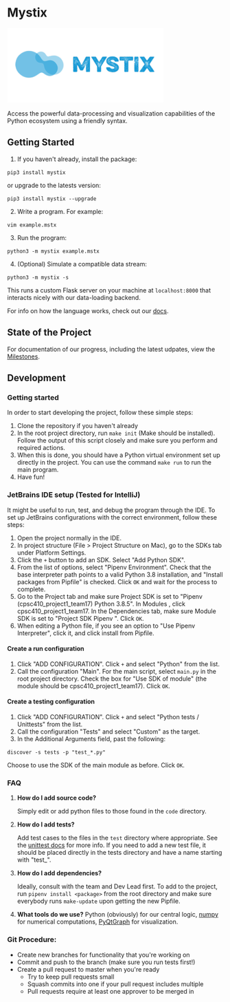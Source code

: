 # Mystix
![logo_text](mystix_logo_text.png)

Access the powerful data-processing and visualization capabilities of the Python 
ecosystem using a friendly syntax.

## Getting Started
1. If you haven't already, install the package:
```
pip3 install mystix
```
or upgrade to the latests version:
```
pip3 install mystix --upgrade
```
2. Write a program. For example:
```
vim example.mstx
```
3. Run the program:
```
python3 -m mystix example.mstx
```
4. (Optional) Simulate a compatible data stream:
```
python3 -m mystix -s
```
This runs a custom Flask server on your machine at `localhost:8000` that interacts nicely with our data-loading backend.

For info on how the language works, check out our [docs](documentation.md).

## State of the Project
For documentation of our progress, including the latest udpates, view the [Milestones](MILESTONES.md).

## Development
### Getting started
In order to start developing the project, follow these simple steps:
1. Clone the repository if you haven't already
2. In the root project directory, run `make init` (Make should be installed). Follow
the output of this script closely and make sure you perform and required actions.
3. When this is done, you should have a Python virtual environment set up directly
 in the project. You can use the command `make run` to run the main program.
4. Have fun!
### JetBrains IDE setup (Tested for IntelliJ)
It might be useful to run, test, and debug the program through the IDE.
To set up JetBrains configurations with the correct environment, follow these
steps:
1. Open the project normally in the IDE.
2. In project structure (File > Project Structure on Mac), go to
the SDKs tab under Platform Settings.
3. Click the `+` button to add an SDK. Select "Add Python SDK".
4. From the list of options, select "Pipenv Environment". Check that the base 
interpreter path points to a valid Python 3.8 installation, and "Install packages
from Pipfile" is checked. Click `OK` and wait for the process to complete.
5. Go to the Project tab and make sure Project SDK is set to "Pipenv
 (cpsc410_project1_team17) Python 3.8.5". In Modules , click cpsc410_project1_team17.
 In the Dependencies tab, make sure Module SDK is set to "Project SDK Pipenv
 ". Click `OK`.
6. When editing a Python file, if you see an option to "Use Pipenv Interpreter", click
it, and click install from Pipfile.
#### Create a run configuration
1. Click "ADD CONFIGURATION". Click `+` and select "Python" from the list.
2. Call the configuration "Main". For the main script, select `main.py` in the
 root project directory. Check the box for "Use SDK of module" (the module should be
 cpsc410_project1_team17). Click `OK`.
#### Create a testing configuration
1. Click "ADD CONFIGURATION". Click `+` and select "Python tests / Unittests" from the
 list.
2. Call the configuration "Tests" and select "Custom" as the target.
3. In the Additional Arguments field, past the following:
```
discover -s tests -p "test_*.py"
```
Choose to use the SDK of the main module as before. Click `OK`.
### FAQ
1. **How do I add source code?**

    Simply edit or add python files to those found in the `code` directory.

2. **How do I add tests?**

    Add test cases to the files in the `test` directory where appropriate.
See the [unittest docs](https://docs.python.org/3/library/unittest.html)
for more info. If you need to add a new test file, it should be placed directly
in the tests directory and have a name starting with "test_".

3. **How do I add dependencies?**

    Ideally, consult with the team and Dev Lead first. To add to the project,
run `pipenv install <package>` from the root directory and make sure everybody
runs `make-update` upon getting the new Pipfile.

4. **What tools do we use?**
Python (obviously) for our central logic, [numpy](https://numpy.org/doc/stable/user/quickstart.html) for numerical computations, [PyQtGraph](https://pyqtgraph.readthedocs.io/en/latest/introduction.html#examples) for visualization.

### Git Procedure:
- Create new branches for functionality that you're working on
- Commit and push to the branch (make sure you run tests first!)
- Create a pull request to master when you're ready
  - Try to keep pull requests small
  - Squash commits into one if your pull request includes multiple
  - Pull requests require at least one approver to be merged in

